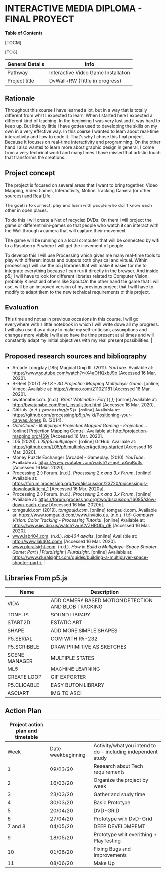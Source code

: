 


# INTERACTIVE MEDIA DIPLOMA - FINAL PROYECT

**Table of Contents**

[TOCM]

[TOC]

 General Details | info
 --- | --- 
 Pathway | Interactive Video Game Installation 
 Project title | DvWall+RW (Tittle in progress) 
## Rationale

Throughout this course I have learned a lot, but in a way that is totally different from what I expected to learn. When I started here I expected a different kind of teaching. In the beginning I was very lost and it was hard to keep up. But little by little I have gotten used to developing the skills on my own in a very effective way. In this course I wanted to learn about real-time interactivity and how to code it. That&#39;s why I chose this final project. Because it focuses on real-time interactivity and programming. On the other hand I also wanted to learn more about graphic design in general, I come from a very technical world and many times I have missed that artistic touch that transforms the creations.

## Project concept

The project is focused on several areas that I want to bring together. Video Mapping, Video Games, Interactivity, Motion Tracking Camera (or other sources) and Real Life.

The goal is to connect, play and learn with people who don&#39;t know each other in open places.

To do this I will create a Net of recycled DVDs. On them I will project the game or different mini-games so that people who watch it can interact with the Wall through a camera that will capture their movement.

The game will be running on a local computer that will be connected by wifi to a Raspberry Pi where I will get the movement of people.

To develop this I will use Processing which gives me many real-time tools to play with different inputs and outputs both physical and virtual. Within processing I will use the p5.j libraries that will make it easier for me to integrate everything because I can run it directly in the browser. And inside p5.j I will have to look for different libraries related to Computer Vision, probably Kinect and others like Spout.On the other hand the game that I will use, will be an improved version of my previous project that I will have to modify to adapt them to the new technical requirements of this project. 

## Evaluation 

This time and not as in previous occasions in this course. I will go everywhere with a little notebook in which I will write down all my progress. I will also use it as a diary to make my self-criticism, assumptions and changes more visible.I will also have the time present at all times and will constantly adapt my initial objectives with my real present possibilities. |


## Proposed research sources and bibliography

- Arcade Longplay [185] Magical Drop III. (2011). _YouTube_. Available at: https://www.youtube.com/watch?v=X4aOHQxbJ9o [Accessed 16 Mar. 2020].
- B-Reel (2017). _EELS - 3D Projection Mapping Multiplayer Game_. [online] Vimeo. Available at: https://vimeo.com/211021181 [Accessed 16 Mar. 2020].
- bwatanabe.com. (n.d.). _Brent Watanabe : For( ){ };_ [online] Available at: http://bwatanabe.com/For\_installation.html [Accessed 16 Mar. 2020].
- GitHub. (n.d.). _processing/p5.js_. [online] Available at: https://github.com/processing/p5.js/wiki/Positioning-your-canvas.Jones, B. (2014). 
- _OctoCloud - Multiplayer Projection Mapped Gaming - Projection..._ [online] Projection Mapping Central. Available at: http://projection-mapping.org/469/ [Accessed 16 Mar. 2020].
- L05 (2020). _L05/p5.multiplayer_. [online] GitHub. Available at: https://github.com/L05/p5.multiplayer#getting-started [Accessed 16 Mar. 2020].
- Money Puzzle Exchanger (Arcade) - Gameplay. (2010). _YouTube_. Available at: https://www.youtube.com/watch?v=aq\_wZsqRu3c [Accessed 16 Mar. 2020].
- Processing 2.0 Forum. (n.d.). _Processing 2.x and 3.x Forum_. [online] Available at: https://forum.processing.org/two/discussion/23720/processingjs-download#Item\_1 [Accessed 16 Mar. 2020a].
- Processing 2.0 Forum. (n.d.). _Processing 2.x and 3.x Forum_. [online] Available at: https://forum.processing.org/two/discussion/16085/slow-down-each-draw [Accessed 16 Mar. 2020b].
- tomgauld.com (2019). _tomgauld.com_. [online] tomgauld.com. Available at: https://www.tomgauld.com/.www.invidio.us. (n.d.). 
_11.5: Computer Vision: Color Tracking - Processing Tutorial_. [online] Available at: https://www.invidio.us/watch?v=nCVZHROb\_dE [Accessed 16 Mar. 2020].
- www.lab404.com. (n.d.). _lab404 awaits_. [online] Available at: http://www.lab404.com/ [Accessed 16 Mar. 2020].
- www.pluralsight.com. (n.d.). _How to Build a Multiplayer Space Shooter Game: Part I | Pluralsight | Pluralsight_. [online] Available at: https://www.pluralsight.com/guides/building-a-multiplayer-space-shooter-part-i.‌ |

## Libraries From  p5.js

Name | Description
 --- | --- 
VIDA | ADD CAMERA BASED MOTION DETECTION AND BLOB TRACKING
TONE.JS | SOUND LIBRARY
START2D | ESTATIC ART
SHAPE | ADD MORE SIMPLE SHAPES
P5.SERIAL | COM WITH R5-232
P5.SCRIBBLE | DRAW PRIMITIVE AS SKETCHES
SCENE MANAGER | MULTIPLE STATES
ML5 | MACHINE LEARNING
CREATE LOOP | GIF EXPORTER
P5.CLICABLE | EASY BUTON LIBRARY
ASCIART | IMG TO ASCI




## Action Plan
| Project action plan and timetable |   |   |
| --- | --- | --- |
| Week | Date weekbeginning | Activity/what you intend to do - including independent study | Resources/ what you will need to do |
| 1 | 09/03/20 | Research about Tech requirements | Read about diferent similar projects |
| 2 | 16/03/20 | Organize the project by week | look for different tools to track my progress on the project and help me achieve my goals |
| 3 | 23/03/20 | Gather and study time | Gather books and take notes on everything relevant to my project |
| 4 | 30/03/20 | Basic Prototype | Motion TrackingProyection Mapping |
| 5 | 20/04/20 | DVD-GRID | Build the physical surface |
| 6 | 27/04/20 | Prototype with DvD-Grid | Map the Game into the new surface.Think about where to put the camara, proyector and players |
| 7 and 8 | 04/05/20 | DEEP DEVELOMPEMT | Game PlayMechanicsTry to develop MiniGames (retro-games) |
| 9 | 18/05/20 | Prototype whit everithing + PlayTesting | Put everithing together and Test with people |
| 10 | 01/06/20 | Fixing Bugs and Improvements | try to improve anything that doesn&#39;t react in a gentle way. And try to optimize the operation of the functions  |
| 11 | 08/06/20 | Make Up | Final details and some work on the final aesthetic of the game |
